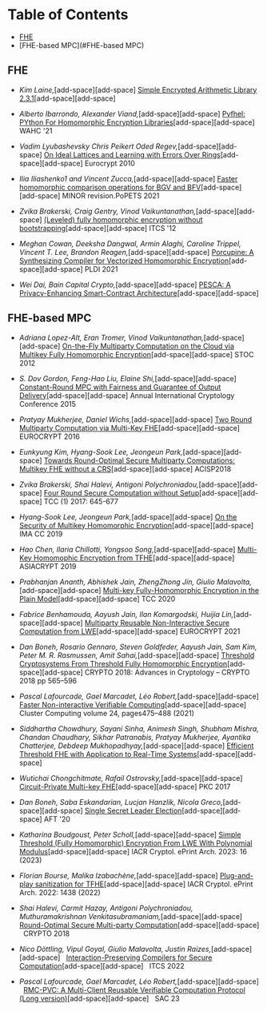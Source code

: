 

# Table of Contents
  * [FHE](#FHE)
  * [FHE-based MPC](#FHE-based MPC)
  

## FHE
- *Kim Laine,*[add-space][add-space]
  [Simple Encrypted Arithmetic Library 2.3.1](https://www.microsoft.com/en-us/research/uploads/prod/2017/11/sealmanual-2-3-1.pdf)[add-space][add-space]

- *Alberto Ibarrondo, Alexander Viand,*[add-space][add-space]
  [Pyfhel: PYthon For Homomorphic Encryption Libraries](https://www.research-collection.ethz.ch/bitstream/handle/20.500.11850/522339/pyfhel.pdf?sequence=3)[add-space][add-space]
  WAHC '21

- *Vadim Lyubashevsky Chris Peikert Oded Regev,*[add-space][add-space]
  [On Ideal Lattices and Learning with Errors Over Rings](https://eprint.iacr.org/2012/230.pdf)[add-space][add-space]
  Eurocrypt 2010

- *Ilia Iliashenko1 and Vincent Zucca,*[add-space][add-space]
  [Faster homomorphic comparison operations for BGV and BFV](https://eprint.iacr.org/2021/315.pdf)[add-space][add-space]
  MINOR revision.PoPETS 2021

- *Zvika Brakerski, Craig Gentry, Vinod Vaikuntanathan,*[add-space][add-space]
  [(Leveled) fully homomorphic encryption without bootstrapping](https://dl.acm.org/doi/10.1145/2090236.2090262)[add-space][add-space]
  ITCS '12

- *Meghan Cowan, Deeksha Dangwal, Armin Alaghi, Caroline Trippel, Vincent T. Lee, Brandon Reagen,*[add-space][add-space]
  [Porcupine: A Synthesizing Compiler for Vectorized Homomorphic Encryption](https://arxiv.org/abs/2101.07841)[add-space][add-space]
  PLDI 2021

- *Wei Dai, Bain Capital Crypto,*[add-space][add-space]
  [PESCA: A Privacy-Enhancing Smart-Contract Architecture](https://eprint.iacr.org/2022/1119.pdf)[add-space][add-space]


## FHE-based MPC
- *Adriana Lopez-Alt, Eran Tromer, Vinod Vaikuntanathan,*[add-space][add-space]
  [On-the-Fly Multiparty Computation on the Cloud via Multikey Fully Homomorphic Encryption](https://eprint.iacr.org/2013/094.pdf)[add-space][add-space]
  STOC 2012

- *S. Dov Gordon, Feng-Hao Liu, Elaine Shi,*[add-space][add-space]
  [Constant-Round MPC with Fairness and Guarantee of Output Delivery](https://eprint.iacr.org/2015/371.pdf)[add-space][add-space]
  Annual International Cryptology Conference 2015

- *Pratyay Mukherjee, Daniel Wichs,*[add-space][add-space]
  [Two Round Multiparty Computation via Multi-Key FHE](https://eprint.iacr.org/2015/345.pdf)[add-space][add-space]
  EUROCRYPT 2016

- *Eunkyung Kim, Hyang-Sook Lee, Jeongeun Park,*[add-space][add-space]
  [Towards Round-Optimal Secure Multiparty Computations: Multikey FHE without a CRS](https://eprint.iacr.org/2018/1156.pdf)[add-space][add-space]
  ACISP2018

- *Zvika Brakerski, Shai Halevi, Antigoni Polychroniadou,*[add-space][add-space]
  [Four Round Secure Computation without Setup](https://eprint.iacr.org/2017/386.pdf)[add-space][add-space]
  TCC (1) 2017: 645-677

- *Hyang-Sook Lee, Jeongeun Park,*[add-space][add-space]
  [On the Security of Multikey Homomorphic Encryption](https://eprint.iacr.org/2019/1082.pdf)[add-space][add-space]
  IMA CC 2019

- *Hao Chen, Ilaria Chillotti, Yongsoo Song,*[add-space][add-space]
  [Multi-Key Homomophic Encryption from TFHE](https://eprint.iacr.org/2019/116.pdf)[add-space][add-space]
  ASIACRYPT 2019

- *Prabhanjan Ananth, Abhishek Jain, ZhengZhong Jin, Giulio Malavolta,*[add-space][add-space]
  [Multi-key Fully-Homomorphic Encryption in the Plain Model](https://eprint.iacr.org/2020/180.pdf)[add-space][add-space]
  TCC 2020

- *Fabrice Benhamouda, Aayush Jain, Ilan Komargodski, Huijia Lin,*[add-space][add-space]
  [Multiparty Reusable Non-Interactive Secure Computation from LWE](https://eprint.iacr.org/2021/378.pdf)[add-space][add-space]
  EUROCRYPT 2021

- *Dan Boneh, Rosario Gennaro, Steven Goldfeder, Aayush Jain, Sam Kim, Peter M. R. Rasmussen, Amit Sahai,*[add-space][add-space]
  [Threshold Cryptosystems From Threshold Fully Homomorphic Encryption](https://eprint.iacr.org/2017/956.pdf)[add-space][add-space]
  CRYPTO 2018: Advances in Cryptology – CRYPTO 2018 pp 565–596

- *Pascal Lafourcade, Gael Marcadet, Léo Robert,*[add-space][add-space]
  [Faster Non-interactive Verifiable Computing](https://eprint.iacr.org/2022/646)[add-space][add-space]
  Cluster Computing volume 24, pages475–488 (2021)

- *Siddhartha Chowdhury, Sayani Sinha, Animesh Singh, Shubham Mishra, Chandan Chaudhary, Sikhar Patranabis, Pratyay Mukherjee, Ayantika Chatterjee, Debdeep Mukhopadhyay,*[add-space][add-space]
  [Efficient Threshold FHE with Application to Real-Time Systems](https://eprint.iacr.org/2022/1625.pdf)[add-space][add-space]

- *Wutichai Chongchitmate, Rafail Ostrovsky,*[add-space][add-space]
  [Circuit-Private Multi-key FHE](https://link.springer.com/chapter/10.1007/978-3-662-54388-7_9)[add-space][add-space]
  PKC 2017

- *Dan Boneh, Saba Eskandarian, Lucjan Hanzlik, Nicola Greco,*[add-space][add-space]
  [Single Secret Leader Election](https://eprint.iacr.org/2020/025.pdf)[add-space][add-space]
  AFT '20

- *Katharina Boudgoust, Peter Scholl,*[add-space][add-space]
  [Simple Threshold (Fully Homomorphic) Encryption From LWE With Polynomial Modulus](https://eprint.iacr.org/2023/016.pdf)[add-space][add-space]
  IACR Cryptol. ePrint Arch. 2023: 16 (2023)

- *Florian Bourse, Malika Izabachène,*[add-space][add-space]
  [Plug-and-play sanitization for TFHE](https://eprint.iacr.org/2022/1438.pdf)[add-space][add-space]
  IACR Cryptol. ePrint Arch. 2022: 1438 (2022)

- *Shai Halevi, Carmit Hazay, Antigoni Polychroniadou, Muthuramakrishnan Venkitasubramaniam,*[add-space][add-space]
  [Round-Optimal Secure Multi-party Computation](https://link.springer.com/article/10.1007/s00145-021-09382-3)[add-space][add-space]
  CRYPTO 2018

- *Nico Döttling, Vipul Goyal, Giulio Malavolta, Justin Raizes,*[add-space][add-space]
  [Interaction-Preserving Compilers for Secure Computation](https://eprint.iacr.org/2021/1503.pdf)[add-space][add-space]
  ITCS 2022

- *Pascal Lafourcade, Gael Marcadet, Léo Robert,*[add-space][add-space]
  [RMC-PVC: A Multi-Client Reusable Verifiable Computation Protocol (Long version)](https://eprint.iacr.org/2022/1748.pdf)[add-space][add-space]
  SAC 23
